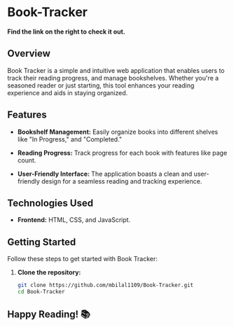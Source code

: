 # Book-Tracker

**Find the link on the right to check it out.**

## Overview

Book Tracker is a simple and intuitive web application that enables users to track their reading progress, and manage bookshelves. Whether you're a seasoned reader or just starting, this tool enhances your reading experience and aids in staying organized.

## Features

- **Bookshelf Management:** Easily organize books into different shelves like "In Progress," and "Completed."

- **Reading Progress:** Track progress for each book with features like page count.

- **User-Friendly Interface:** The application boasts a clean and user-friendly design for a seamless reading and tracking experience.

## Technologies Used

- **Frontend:** HTML, CSS, and JavaScript.

## Getting Started

Follow these steps to get started with Book Tracker:

1. **Clone the repository:**
   ```bash
   git clone https://github.com/mbilal1109/Book-Tracker.git
   cd Book-Tracker

## Happy Reading! 📚
